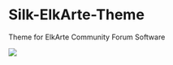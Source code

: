 # Silk-ElkArte-Theme
Theme for ElkArte Community Forum Software

<img src="http://www.elkarte.net/community/index.php?action=dlattach;topic=2854.0;attach=2866;image">
